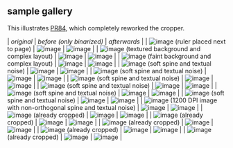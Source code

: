 ## sample gallery

This illustrates [PR84](https://github.com/OCR-D/ocrd_anybaseocr/pull/84), which completely reworked the cropper.

| *original* | *before (only binarized)* | *afterwards* |
| ![image](/pix/dfki_orig_0.png) (ruler placed next to page) | ![image](/pix/dfki_before_0.png) | ![image](/pix/dfki_after_0.png) | 
| ![image](/pix/kalo_orig_0.png) (textured background and complex layout) | ![image](/pix/kalo_before_0.png) | ![image](/pix/kalo_after_0.png) | 
| ![image](/pix/kalo_orig_1.png) (faint background and complex layout) | ![image](/pix/kalo_before_1.png) | ![image](/pix/kalo_after_1.png) | 
| ![image](/pix/euler_orig_0.png) (soft spine and textual noise) | ![image](/pix/euler_before_0.png) | ![image](/pix/euler_after_0.png) | 
| ![image](/pix/euler_orig_1.png) (soft spine and textual noise) | ![image](/pix/euler_before_1.png) | ![image](/pix/euler_after_1.png) | 
| ![image](/pix/euler_orig_2.png) (soft spine and textual noise) | ![image](/pix/euler_before_2.png) | ![image](/pix/euler_after_2.png) | 
| ![image](/pix/euler_orig_3.png) (soft spine and textual noise) | ![image](/pix/euler_before_3.png) | ![image](/pix/euler_after_3.png) | 
| ![image](/pix/euler_orig_4.png) (soft spine and textual noise) | ![image](/pix/euler_before_4.png) | ![image](/pix/euler_after_4.png) | 
| ![image](/pix/euler_orig_5.png) (soft spine and textual noise) | ![image](/pix/euler_before_5.png) | ![image](/pix/euler_after_5.png) | 
| ![image](/pix/jbarth_orig_0.png) (1200 DPI image with non-orthogonal spine and textual noise) | ![image](/pix/jbarth_before_0.png) | ![image](/pix/jbarth_after_0.png) | 
| ![image](/pix/jbarth_orig_1.png) (already cropped) | ![image](/pix/jbarth_before_1.png) | ![image](/pix/jbarth_after_1.png) | 
| ![image](/pix/jbarth_orig_2.png) (already cropped) | ![image](/pix/jbarth_before_2.png) | ![image](/pix/jbarth_after_2.png) | 
| ![image](/pix/jbarth_orig_3.png) (already cropped) | ![image](/pix/jbarth_before_3.png) | ![image](/pix/jbarth_after_3.png) | 
| ![image](/pix/jbarth_orig_4.png) (already cropped) | ![image](/pix/jbarth_before_4.png) | ![image](/pix/jbarth_after_4.png) | 
| ![image](/pix/jbarth_orig_5.png) (already cropped) | ![image](/pix/jbarth_before_5.png) | ![image](/pix/jbarth_after_5.png) | 
